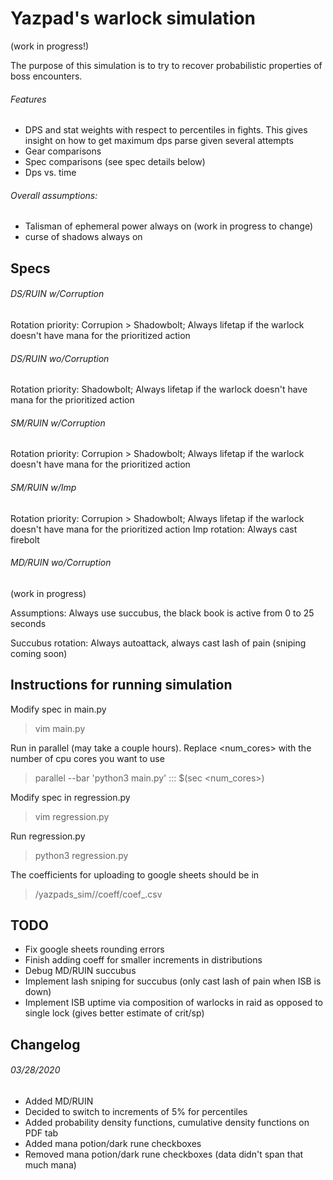 # Yazpad's warlock simulation

(work in progress!)

The purpose of this simulation is to try to recover probabilistic properties of boss encounters.  

###### Features
* DPS and stat weights with respect to percentiles in fights.  This gives insight on how to get maximum dps
parse given several attempts
* Gear comparisons
* Spec comparisons (see spec details below)
* Dps vs. time



###### Overall assumptions: 
* Talisman of ephemeral power always on (work in progress to change)
* curse of shadows always on


## Specs

###### DS/RUIN w/Corruption
Rotation priority: Corrupion > Shadowbolt; Always lifetap if the warlock doesn't have mana for the prioritized action 

###### DS/RUIN wo/Corruption
Rotation priority: Shadowbolt; Always lifetap if the warlock doesn't have mana for the prioritized action 

###### SM/RUIN w/Corruption
Rotation priority: Corrupion > Shadowbolt; Always lifetap if the warlock doesn't have mana for the prioritized action 

###### SM/RUIN w/Imp
Rotation priority: Corrupion > Shadowbolt; Always lifetap if the warlock doesn't have mana for the prioritized action 
Imp rotation:  Always cast firebolt

###### MD/RUIN wo/Corruption
(work in progress)

Assumptions:  Always use succubus, the black book is active from 0 to 25 seconds

Succubus rotation: Always autoattack, always cast lash of pain (sniping coming soon)

## Instructions for running simulation
Modify spec in main.py
>vim main.py

Run in parallel (may take a couple hours).  Replace <num_cores> with the number of cpu cores you want to use
>parallel --bar 'python3 main.py' ::: $(sec <num_cores>)

Modify spec in regression.py
>vim regression.py

Run regression.py
>python3 regression.py

The coefficients for uploading to google sheets should be in 
>/yazpads_sim/<spec>/coeff/coef_.csv
  
## TODO
* Fix google sheets rounding errors
* Finish adding coeff for smaller increments in distributions
* Debug MD/RUIN succubus
* Implement lash sniping for succubus (only cast lash of pain when ISB is down)
* Implement ISB uptime via composition of warlocks in raid as opposed to single lock (gives better estimate of crit/sp)

## Changelog 
###### 03/28/2020
  * Added MD/RUIN
  * Decided to switch to increments of 5% for percentiles
  * Added probability density functions, cumulative density functions on PDF tab
  * Added mana potion/dark rune checkboxes
  * Removed mana potion/dark rune checkboxes (data didn't span that much mana)
